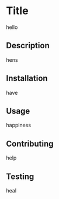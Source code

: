 
# Title
 hello

## Description 
hens

## Installation 
have

## Usage
 happiness

 ## Contributing
 help

 ## Testing
   heal
    